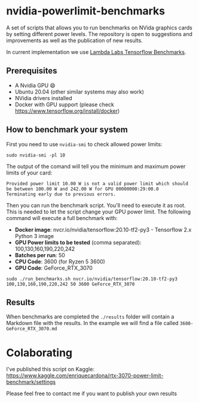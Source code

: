 # nvidia-powerlimit-benchmarks
A set of scripts that allows you to run benchmarks on NVida graphics cards by setting different power levels.  The repository is open to suggestions and improvements as well as the publication of new results.

In current implementation we use [Lambda Labs Tensorflow Benchmarks](https://github.com/lambdal/lambda-tensorflow-benchmark/tree/tf2). 

## Prerequisites

* A Nvidia GPU 😄
* Ubuntu 20.04 (other similar systems may also work)
* NVidia drivers installed
* Docker with GPU support (please check https://www.tensorflow.org/install/docker)


## How to benchmark your system

First you need to use `nvidia-smi` to check allowed power limits:

```shell
sudo nvidia-smi -pl 10
```

The output of the comand will tell you the minimum and maximum power limits of your card:

```shell
Provided power limit 10.00 W is not a valid power limit which should be between 100.00 W and 242.00 W for GPU 00000000:29:00.0
Terminating early due to previous errors.
```

Then you can run the benchmark script. You'll need to execute it as root. This is needed to let the script change your GPU power limit. The following command will execute a full benchmark with:

* **Docker image**: nvcr.io/nvidia/tensorflow:20.10-tf2-py3 - Tensorflow 2.x Python 3 image
* **GPU Power limits to be tested** (comma separated): 100,130,160,190,220,242 
* **Batches per run**: 50
* **CPU Code**: 3600 (for Ryzen 5 3600)
* **GPU Code**: GeForce_RTX_3070 

```shell
sudo ./run_benchmarks.sh nvcr.io/nvidia/tensorflow:20.10-tf2-py3 100,130,160,190,220,242 50 3600 GeForce_RTX_3070
````

## Results

When benchmarks are completed the `./results` folder will contain a Markdown file with the results. In the example we will find a file called `3600-GeForce_RTX_3070.md` 

# Colaborating

I've published this script on Kaggle: https://www.kaggle.com/enriquecardona/rtx-3070-power-limit-benchmark/settings

Please feel free to contact me if you want to publish your own results
